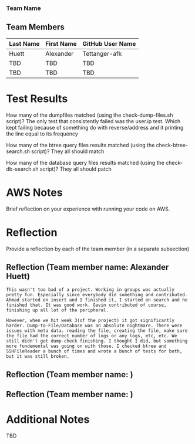 ### Team Name
## Team Members

| Last Name | First Name | GitHub User Name |
|-----------|------------|------------------|
| Huett     | Alexander  | Tettanger-afk    |
| TBD       | TBD        | TBD              |
| TBD       | TBD        | TBD              |

# Test Results
How many of the dumpfiles matched (using the check-dump-files.sh script)?
    The only test that consistently failed was the user.ip test. Which kept failing because of something do with reverse/address and it printing the line equal to its frequency

How many of the btree query files results matched (using the check-btree-search.sh script)?
    They all should match

How many of the database query files results matched (using the check-db-search.sh script)?
    They all should patch

# AWS Notes
Brief reflection on your experience with running your code on AWS.

# Reflection

Provide a reflection by each of the team member (in a separate subsection)

## Reflection (Team member name: Alexander Huett)
    This wasn't too bad of a project. Working in groups was actually pretty fun. Especially since everybody did something and contributed. Ahmad started on insert and I finished it, I started on search and he finished that. It was good work. Gavin contributed of course, finishing up all lot of the peripheral.

    However, when we hit week 3(of the project) it got significantly harder. Dump-to-File/Database was an absolute nightmare. There were issues with meta data. reading the file, creating the file, make sure the file had the correct number of logs or any logs, etc, etc. We still didn't get dump-check finishing. I thought I did, but something more fundemental was going on with those. I checked btree and SSHFileReader a bunch of times and wrote a bunch of tests for both, but it was still broken.
## Reflection (Team member name: )
## Reflection (Team member name: )

# Additional Notes
TBD

